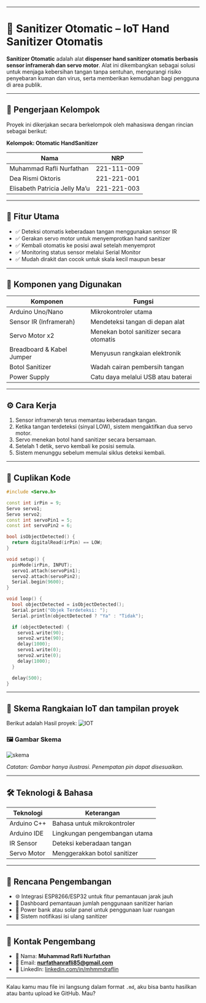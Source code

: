 
---

# 🧴 Sanitizer Otomatic – IoT Hand Sanitizer Otomatis

**Sanitizer Otomatic** adalah alat **dispenser hand sanitizer otomatis berbasis sensor inframerah dan servo motor**. Alat ini dikembangkan sebagai solusi untuk menjaga kebersihan tangan tanpa sentuhan, mengurangi risiko penyebaran kuman dan virus, serta memberikan kemudahan bagi pengguna di area publik.

---

## 👥 Pengerjaan Kelompok

Proyek ini dikerjakan secara berkelompok oleh mahasiswa dengan rincian sebagai berikut:

**Kelompok: Otomatic HandSanitizer**

| Nama                          | NRP         |
| ----------------------------- | ----------- |
| Muhammad Rafli Nurfathan      | 221-111-009 |
| Dea Rismi Oktoris             | 221-221-001 |
| Elisabeth Patricia Jelly Ma’u | 221-221-003 |

---

## 🎯 Fitur Utama

* ✅ Deteksi otomatis keberadaan tangan menggunakan sensor IR
* ✅ Gerakan servo motor untuk menyemprotkan hand sanitizer
* ✅ Kembali otomatis ke posisi awal setelah menyemprot
* ✅ Monitoring status sensor melalui Serial Monitor
* ✅ Mudah dirakit dan cocok untuk skala kecil maupun besar

---

## 🔧 Komponen yang Digunakan

| Komponen                  | Fungsi                                  |
| ------------------------- | --------------------------------------- |
| Arduino Uno/Nano          | Mikrokontroler utama                    |
| Sensor IR (Inframerah)    | Mendeteksi tangan di depan alat         |
| Servo Motor x2            | Menekan botol sanitizer secara otomatis |
| Breadboard & Kabel Jumper | Menyusun rangkaian elektronik           |
| Botol Sanitizer           | Wadah cairan pembersih tangan           |
| Power Supply              | Catu daya melalui USB atau baterai      |

---

## ⚙️ Cara Kerja

1. Sensor inframerah terus memantau keberadaan tangan.
2. Ketika tangan terdeteksi (sinyal LOW), sistem mengaktifkan dua servo motor.
3. Servo menekan botol hand sanitizer secara bersamaan.
4. Setelah 1 detik, servo kembali ke posisi semula.
5. Sistem menunggu sebelum memulai siklus deteksi kembali.

---

## 📂 Cuplikan Kode

```cpp
#include <Servo.h>

const int irPin = 9;
Servo servo1;
Servo servo2;
const int servoPin1 = 5;
const int servoPin2 = 6;

bool isObjectDetected() {
  return digitalRead(irPin) == LOW;
}

void setup() {
  pinMode(irPin, INPUT);
  servo1.attach(servoPin1);
  servo2.attach(servoPin2);
  Serial.begin(9600);
}

void loop() {
  bool objectDetected = isObjectDetected();
  Serial.print("Objek Terdeteksi: ");
  Serial.println(objectDetected ? "Ya" : "Tidak");

  if (objectDetected) {
    servo1.write(90);
    servo2.write(90);
    delay(1000);
    servo1.write(0);
    servo2.write(0);
    delay(1000);
  }

  delay(500);
}
```

---

## 🔌 Skema Rangkaian IoT dan tampilan proyek

Berikut adalah Hasil proyek:
![IOT](https://github.com/user-attachments/assets/451e331d-f33c-4d7f-8032-bb99cb3660a9)

### 🖼️ Gambar Skema
![skema](https://github.com/user-attachments/assets/4a1e3a7e-38dd-4bdd-b0f9-a5b61aeec4b0)

*Catatan: Gambar hanya ilustrasi. Penempatan pin dapat disesuaikan.*

---

## 🛠 Teknologi & Bahasa

| Teknologi   | Keterangan                    |
| ----------- | ----------------------------- |
| Arduino C++ | Bahasa untuk mikrokontroler   |
| Arduino IDE | Lingkungan pengembangan utama |
| IR Sensor   | Deteksi keberadaan tangan     |
| Servo Motor | Menggerakkan botol sanitizer  |

---

## 🚀 Rencana Pengembangan

* 🌐 Integrasi ESP8266/ESP32 untuk fitur pemantauan jarak jauh
* 📱 Dashboard pemantauan jumlah penggunaan sanitizer harian
* 🔋 Power bank atau solar panel untuk penggunaan luar ruangan
* 🔔 Sistem notifikasi isi ulang sanitizer

---

## 📧 Kontak Pengembang

* 👤 Nama: **Muhammad Rafli Nurfathan**
* 📧 Email: **[nurfathanrafli85@gmail.com](mailto:nurfathanrafli85@gmail.com)**
* 🔗 LinkedIn: [linkedin.com/in/mhmmdraflin](https://www.linkedin.com/in/mhmmdraflin)

---

Kalau kamu mau file ini langsung dalam format `.md`, aku bisa bantu hasilkan atau bantu upload ke GitHub. Mau?
